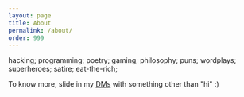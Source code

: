 ```yaml
---
layout: page
title: About
permalink: /about/
order: 999
---
```


hacking; programming; poetry; gaming; philosophy; puns; wordplays; superheroes; satire; eat-the-rich;

To know more, slide in my [DMs](https://instagram.com/theabhishekbhujang) with something other than "hi" :)


